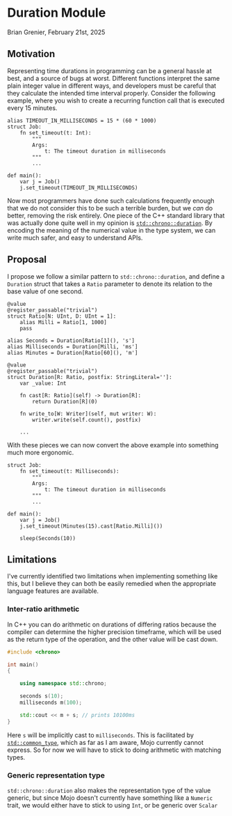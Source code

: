 # Duration Module

Brian Grenier, February 21st, 2025

## Motivation

Representing time durations in programming can be a general hassle at best,
and a source of bugs at worst. Different functions interpret the same plain
integer value in different ways, and developers must be careful that
they calculate the intended time interval properly. Consider the following
example, where you wish to create a recurring function call that is
executed every 15 minutes.

```mojo
alias TIMEOUT_IN_MILLISECONDS = 15 * (60 * 1000)
struct Job:
    fn set_timeout(t: Int):
        """
        Args:
            t: The timeout duration in milliseconds
        """
        ...

def main():
    var j = Job()
    j.set_timeout(TIMEOUT_IN_MILLISECONDS)
```

Now most programmers have done such calculations frequently enough that we do
not consider this to be such a terrible burden, but we _can_ do better,
removing the risk entirely. One piece of the C++ standard library that
was actually done quite well in my opinion is
[`std::chrono::duration`](https://en.cppreference.com/w/cpp/chrono/duration).
By encoding the meaning of the numerical value in the type system, we
can write much safer,
and easy to understand APIs.

## Proposal

I propose we follow a similar pattern to `std::chrono::duration`, and
define a `Duration` struct that takes a `Ratio` parameter to denote its
relation to the base value of one second.

```mojo
@value
@register_passable("trivial")
struct Ratio[N: UInt, D: UInt = 1]:
    alias Milli = Ratio[1, 1000]
    pass

alias Seconds = Duration[Ratio[1](), 's']
alias Milliseconds = Duration[Milli, 'ms']
alias Minutes = Duration[Ratio[60](), 'm']

@value
@register_passable("trivial")
struct Duration[R: Ratio, postfix: StringLiteral='']:
    var _value: Int

    fn cast[R: Ratio](self) -> Duration[R]:
        return Duration[R](0)

    fn write_to[W: Writer](self, mut writer: W):
        writer.write(self.count(), postfix)

    ...
```

With these pieces we can now convert the above example into something much
more ergonomic.

```mojo
struct Job:
    fn set_timeout(t: Milliseconds):
        """
        Args:
            t: The timeout duration in milliseconds
        """
        ...

def main():
    var j = Job()
    j.set_timeout(Minutes(15).cast[Ratio.Milli]())

    sleep(Seconds(10))
```

## Limitations

I've currently identified two limitations when implementing something
like this, but I believe they can both be easily remedied when the appropriate
language features are available.

### Inter-ratio arithmetic

In C++ you can do arithmetic on durations of differing ratios
because the compiler can determine the higher precision timeframe, which will
be used as the return type of the operation, and the other value will be cast
down.

```c++
#include <chrono>

int main()
{

    using namespace std::chrono;

    seconds s(10);
    milliseconds m(100);

    std::cout << m + s; // prints 10100ms
}
```

Here `s` will be implicitly cast to `milliseconds`. This is facilitated by
[`std::common_type`](
    https://en.cppreference.com/w/cpp/chrono/duration/common_type),
which as far as I am aware, Mojo currently cannot express. So for now we will
have to stick to doing arithmetic with matching types.

### Generic representation type

`std::chrono::duration` also makes the representation type of the value
generic, but since Mojo doesn't currently have something like a `Numeric`
trait, we would either have to stick to using `Int`, or be generic over
`Scalar`
